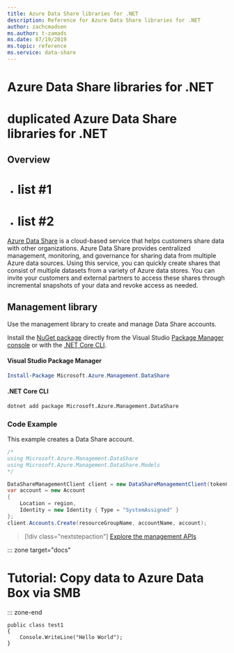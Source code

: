 ```yaml
---
title: Azure Data Share libraries for .NET
description: Reference for Azure Data Share libraries for .NET
author: zachcmadsen
ms.author: t-zamads
ms.date: 07/19/2019
ms.topic: reference
ms.service: data-share
---
```


# Azure Data Share libraries for .NET

# duplicated Azure Data Share libraries for .NET

## Overview

- # list #1

- # list #2


[Azure Data Share](https://azure.microsoft.com/en-us/services/data-share/) is a cloud-based service that helps customers share data with other organizations. Azure Data Share provides centralized management, monitoring, and governance for sharing data from multiple Azure data sources. Using this service, you can quickly create shares that consist of multiple datasets from a variety of Azure data stores. You can invite your customers and external partners to access these shares through incremental snapshots of your data and revoke access as needed.

## Management library

Use the management library to create and manage Data Share accounts.

Install the [NuGet package](https://www.nuget.org/packages/Microsoft.Azure.Management.DataShare) directly from the Visual Studio [Package Manager console](https://docs.microsoft.com/nuget/tools/package-manager-console) or with the [.NET Core CLI](https://docs.microsoft.com/dotnet/core/tools/dotnet-add-package).

#### Visual Studio Package Manager

```powershell
Install-Package Microsoft.Azure.Management.DataShare
```

#### .NET Core CLI

```bash
dotnet add package Microsoft.Azure.Management.DataShare
```

### Code Example

This example creates a Data Share account.

```csharp
/*
using Microsoft.Azure.Management.DataShare
using Microsoft.Azure.Management.DataShare.Models
*/

DataShareManagementClient client = new DataShareManagementClient(tokenCredentials) { SubscriptionId = subscriptionId };
var account = new Account
{
    Location = region,
    Identity = new Identity { Type = "SystemAssigned" }
};
client.Accounts.Create(resourceGroupName, accountName, account);
```

> [!div class="nextstepaction"]
> [Explore the management APIs](/dotnet/api/overview/azure/datashare/management)

::: zone target="docs"

# Tutorial: Copy data to Azure Data Box via SMB

::: zone-end


```dotnetcli
public class test1
{
    Console.WriteLine("Hello World");
}
```
